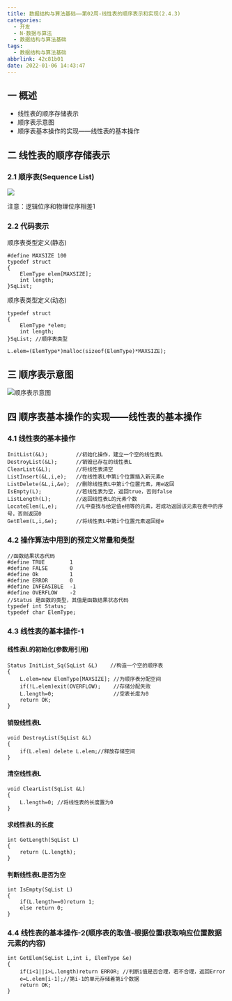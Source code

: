 ```yaml
---
title: 数据结构与算法基础——第02周-线性表的顺序表示和实现(2.4.3)
categories:
  - 开发
  - N-数据与算法
  - 数据结构与算法基础
tags:
  - 数据结构与算法基础
abbrlink: 42c81b01
date: 2022-01-06 14:43:47
---
```

## 一 概述

* 线性表的顺序存储表示
* 顺序表示意图
* 顺序表基本操作的实现——线性表的基本操作

<!--more-->

## 二 线性表的顺序存储表示

### 2.1 顺序表(Sequence List)

![][1]

注意：逻辑位序和物理位序相差1

### 2.2 代码表示

顺序表类型定义(静态)

```
#define MAXSIZE 100
typedef struct
{
	ElemType elem[MAXSIZE];
	int length;
}SqList;
```

顺序表类型定义(动态)

```
typedef struct
{
	ElemType *elem;
	int length;
}SqList; //顺序表类型

L.elem=(ElemType*)malloc(sizeof(ElemType)*MAXSIZE);
```

## 三 顺序表示意图

![顺序表示意图][2]

## 四 顺序表基本操作的实现——线性表的基本操作

### 4.1 线性表的基本操作

``` 
InitList(&L);         //初始化操作，建立一个空的线性表L
DestroyList(&L);      //销毁已存在的线性表L
ClearList(&L);        //将线性表清空
ListInsert(&L,i,e);   //在线性表L中第i个位置插入新元素e
ListDelete(&L,i,&e);  //删除线性表L中第i个位置元素，用e返回
IsEmpty(L);           //若线性表为空，返回true，否则false
ListLength(L);        //返回线性表L的元素个数
LocateElem(L,e);      //L中查找与给定值e相等的元素，若成功返回该元素在表中的序号，否则返回0
GetElem(L,i,&e);      //将线性表L中第i个位置元素返回给e
```

### 4.2 操作算法中用到的预定义常量和类型

```
//函数结果状态代码
#define TRUE        1
#define FALSE       0
#define Ok          1
#define ERROR       0
#define INFEASIBLE  -1
#define OVERFLOW    -2
//Status 是函数的类型，其值是函数结果状态代码
typedef int Status;
typedef char ElemType;
```

### 4.3 线性表的基本操作-1

#### 线性表L的初始化(参数用引用)

```
Status InitList_Sq(SqList &L)    //构造一个空的顺序表
{
	L.elem=new ElemType[MAXSIZE]; //为顺序表分配空间
	if(!L.elem)exit(OVERFLOW);    //存储分配失败
	L.length=0;                   //空表长度为0
	return OK;
}
```

#### 销毁线性表L

```
void DestroyList(SqList &L)
{
	if(L.elem) delete L.elem;//释放存储空间
}
```

#### 清空线性表L

```
void ClearList(SqList &L)
{
	L.length=0; //将线性表的长度置为0
}
```

#### 求线性表L的长度

```
int GetLength(SqList L)
{
	return (L.length);
}
```

#### 判断线性表L是否为空

```
int IsEmpty(SqList L)
{
	if(L.length==0)return 1;
	else return 0;
}
```

### 4.4 线性表的基本操作-2(顺序表的取值-根据位置i获取响应位置数据元素的内容)

```
int GetElem(SqList L,int i, ElemType &e)
{
	if(i<1||i>L.length)return ERROR; //判断i值是否合理，若不合理，返回Error
	e=L.elem[i-1];//第i-1的单元存储着第i个数据
	return OK;
}
```



[1]:https://cdn.staticaly.com/gh/PGzxc/CDN/master/blog-data-struct-basic/data-struct-2.4.3-linear-storage.png
[2]:https://cdn.staticaly.com/gh/PGzxc/CDN/master/blog-data-struct-basic/data-struct-2.4.3-linear-intent.png